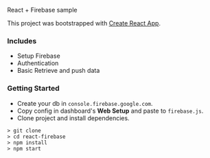 React + Firebase sample

This project was bootstrapped with [Create React App](https://github.com/facebookincubator/create-react-app).

### Includes
- Setup Firebase
- Authentication
- Basic Retrieve and push data

### Getting Started
- Create your db in `console.firebase.google.com`.
- Copy config in dashboard's  **Web Setup** and paste to `firebase.js`.
- Clone project and install dependencies.
```
> git clone 
> cd react-firebase
> npm install
> npm start
```
